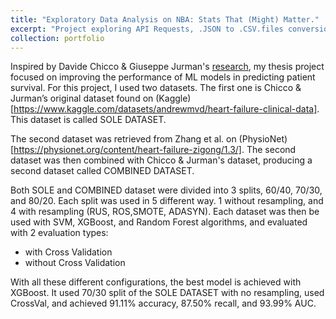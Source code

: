 ```yaml
---
title: "Exploratory Data Analysis on NBA: Stats That (Might) Matter."
excerpt: "Project exploring API Requests, .JSON to .CSV.files conversion, and EDA<br/><img src='/images/porfolio2.png'/>"
collection: portfolio
---
```


Inspired by Davide Chicco & Giuseppe Jurman's [research](https://bmcmedinformdecismak.biomedcentral.com/articles/10.1186/s12911-020-1023-5), my thesis project focused on improving the performance of ML models in predicting patient survival. For this project, I used two datasets. The first one is Chicco & Jurman’s original dataset found on (Kaggle)[https://www.kaggle.com/datasets/andrewmvd/heart-failure-clinical-data]. This dataset is called SOLE DATASET. 

The second dataset was retrieved from Zhang et al. on (PhysioNet)[https://physionet.org/content/heart-failure-zigong/1.3/]. The second dataset was then combined with Chicco & Jurman's dataset, producing a second dataset called COMBINED DATASET.

Both SOLE and COMBINED dataset were divided into 3 splits, 60/40, 70/30, and 80/20. Each split was used in 5 different way. 1 without resampling, and 4 with resampling (RUS, ROS,SMOTE, ADASYN). Each dataset was then be used with SVM, XGBoost, and Random Forest algorithms, and evaluated with 2 evaluation types: 
* with Cross Validation
* without Cross Validation

With all these different configurations, the best model is achieved with XGBoost. It used 70/30 split of the SOLE DATASET with no resampling, used CrossVal, and achieved  91.11% accuracy, 87.50% recall, and 93.99% AUC.
